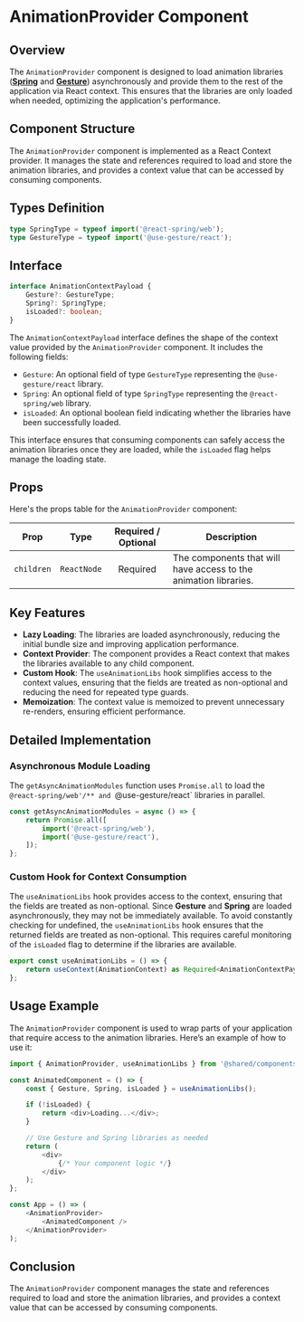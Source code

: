 # AnimationProvider Component 

## Overview
The `AnimationProvider` component is designed to load animation libraries (**[Spring](https://www.react-spring.dev/)** and **[Gesture](https://use-gesture.netlify.app/)**) asynchronously and provide them to the rest of the application via React context. This ensures that the libraries are only loaded when needed, optimizing the application's performance.


## Component Structure
The `AnimationProvider` component is implemented as a React Context provider. It manages the state and references required to load and store the animation libraries, and provides a context value that can be accessed by consuming components.

## Types Definition
```typescript
type SpringType = typeof import('@react-spring/web');
type GestureType = typeof import('@use-gesture/react');
```
## Interface 
```typescript
interface AnimationContextPayload {
    Gesture?: GestureType;
    Spring?: SpringType;
    isLoaded?: boolean;
}
```

The `AnimationContextPayload` interface defines the shape of the context value provided by the `AnimationProvider` component. It includes the following fields:
- `Gesture`: An optional field of type `GestureType` representing the `@use-gesture/react` library.
- `Spring`: An optional field of type `SpringType` representing the `@react-spring/web` library.
- `isLoaded`: An optional boolean field indicating whether the libraries have been successfully loaded.


This interface ensures that consuming components can safely access the animation libraries once they are loaded, while the `isLoaded` flag helps manage the loading state.

## Props
Here's the props table for the `AnimationProvider` component:

| Prop       | Type                                          |  Required / Optional  | Description                                                                                         |
|------------|-----------------------------------------------|:---------------------:|-----------------------------------------------------------------------------------------------------|
| `children` | `ReactNode`       |       Required        | The components that will have access to the animation libraries. |

## Key Features

- **Lazy Loading**: The libraries are loaded asynchronously, reducing the initial bundle size and improving application performance.
- **Context Provider**: The component provides a React context that makes the libraries available to any child component.
- **Custom Hook**: The `useAnimationLibs` hook simplifies access to the context values, ensuring that the fields are treated as non-optional and reducing the need for repeated type guards.
- **Memoization**: The context value is memoized to prevent unnecessary re-renders, ensuring efficient performance.

## Detailed Implementation
### Asynchronous Module Loading
The `getAsyncAnimationModules` function uses `Promise.all` to load the `@react-spring/web'/** and `@use-gesture/react` libraries in parallel.
```typescript
const getAsyncAnimationModules = async () => {
    return Promise.all([
        import('@react-spring/web'),
        import('@use-gesture/react'),
    ]);
};
```

### Custom Hook for Context Consumption
The `useAnimationLibs` hook provides access to the context, ensuring that the fields are treated as non-optional.
Since **Gesture** and **Spring** are loaded asynchronously, they may not be immediately available. To avoid constantly checking for undefined, the `useAnimationLibs` hook ensures that the returned fields are treated as non-optional. This requires careful monitoring of the `isLoaded` flag to determine if the libraries are available.
```typescript
export const useAnimationLibs = () => {
    return useContext(AnimationContext) as Required<AnimationContextPayload>;
};
```


## Usage Example
The `AnimationProvider` component is used to wrap parts of your application that require access to the animation libraries. Here’s an example of how to use it:

```typescript jsx
import { AnimationProvider, useAnimationLibs } from '@shared/components/AnimationProvider';

const AnimatedComponent = () => {
    const { Gesture, Spring, isLoaded } = useAnimationLibs();

    if (!isLoaded) {
        return <div>Loading...</div>;
    }

    // Use Gesture and Spring libraries as needed
    return (
        <div>
            {/* Your component logic */}
        </div>
    );
};

const App = () => (
    <AnimationProvider>
        <AnimatedComponent />
    </AnimationProvider>
);
```
## Conclusion
The `AnimationProvider` component manages the state and references required to load and store the animation libraries, and provides a context value that can be accessed by consuming components.


